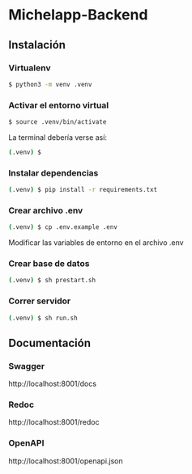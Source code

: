 # Michelapp-Backend

## Instalación

### Virtualenv

```bash
$ python3 -m venv .venv
```

### Activar el entorno virtual
```bash
$ source .venv/bin/activate
```

La terminal debería verse así:
```bash
(.venv) $
``` 

### Instalar dependencias
```bash
(.venv) $ pip install -r requirements.txt
```

### Crear archivo .env
```bash
(.venv) $ cp .env.example .env
```

Modificar las variables de entorno en el archivo .env


### Crear base de datos
```bash
(.venv) $ sh prestart.sh
```

### Correr servidor
```bash
(.venv) $ sh run.sh
```

## Documentación

### Swagger
http://localhost:8001/docs

### Redoc
http://localhost:8001/redoc

### OpenAPI
http://localhost:8001/openapi.json




